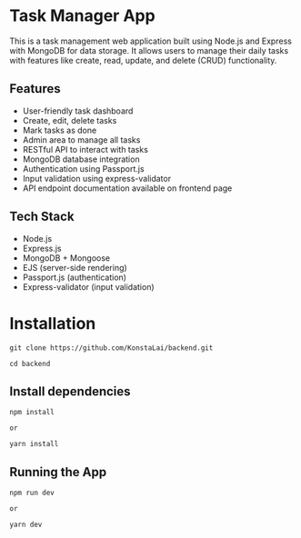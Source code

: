 # Task Manager App

This is a task management web application built using Node.js and Express with MongoDB for data storage. It allows users to manage their daily tasks with features like create, read, update, and delete (CRUD) functionality.

## Features

- User-friendly task dashboard
- Create, edit, delete tasks
- Mark tasks as done
- Admin area to manage all tasks
- RESTful API to interact with tasks
- MongoDB database integration
- Authentication using Passport.js
- Input validation using express-validator
- API endpoint documentation available on frontend page

## Tech Stack

- Node.js
- Express.js
- MongoDB + Mongoose
- EJS (server-side rendering)
- Passport.js (authentication)
- Express-validator (input validation)



#  Installation
```
git clone https://github.com/KonstaLai/backend.git

cd backend

```

## Install dependencies
```
npm install

or

yarn install
```

## Running the App
```
npm run dev

or

yarn dev
```